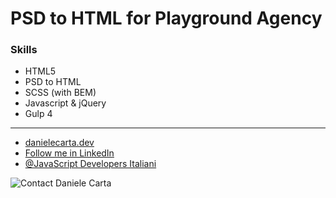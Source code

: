 <h1>PSD to HTML for Playground Agency</h1>

<h3>Skills</h3>

- HTML5
- PSD to HTML
- SCSS (with BEM)
- Javascript & jQuery
- Gulp 4

<hr />

- <a target="_blank" href="https://danielecarta.dev/">danielecarta.dev</a>
- <a target="_blank" href="https://www.linkedin.com/in/daniele-carta-lugano/">Follow me in LinkedIn</a>
- <a target="_blank" href="https://www.linkedin.com/groups/8959815/">@JavaScript Developers Italiani</a>

<img src="https://danielecarta.dev/img/contact.png" alt="Contact Daniele Carta">
